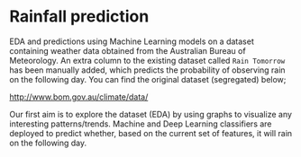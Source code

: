 # Rainfall prediction

EDA and predictions using Machine Learning models on a dataset containing weather data obtained from the Australian Bureau of Meteorology. An extra column to the existing dataset called `Rain Tomorrow` has been manually added, which predicts the probability of observing rain on the following day. You can find the original dataset (segregated) below;

http://www.bom.gov.au/climate/data/

Our first aim is to explore the dataset (EDA) by using graphs to visualize any interesting patterns/trends. Machine and Deep Learning classifiers are deployed to predict whether, based on the current set of features, it will rain on the following day.
